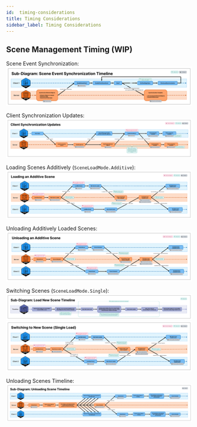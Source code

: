 ```yaml
---
id:  timing-considerations
title: Timing Considerations
sidebar_label: Timing Considerations
---
```


## Scene Management Timing (WIP)

Scene Event Synchronization: <br/>
![image](images/SceneEventSynchronizationTimeline%20STATIC.png)


Client Synchronization Updates: <br/>
![image](images/ClientSyncUpdates%20STATIC.png)

Loading Scenes Additively (`SceneLoadMode.Additive`): <br/>
![image](images/LoadingAdditiveScene%20STATIC.png)

Unloading Additively Loaded Scenes: <br/>
![image](images/UnloadingAdditiveScene%20STATIC.png)<br/>

Switching Scenes (`SceneLoadMode.Single`): <br/>
![image](images/LoadNewSceneTimeline%20STATIC.png)
![image](images/SwitchingToNewSceneLight%20STATIC.png)

Unloading Scenes Timeline: <br/>
![image](images/UnloadingSceneTimeline%20STATIC.png)


